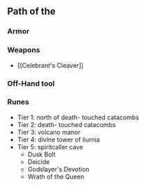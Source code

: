 ## Path of the

### Armor

### Weapons
- [[Celebrant's Cleaver]]

### Off-Hand tool

### Runes
- Tier 1: north of death- touched catacombs
- Tier 2: death- touched catacombs
- Tier 3: volcano manor
- Tier 4: divine tower of liurnia
- Tier 5: spiritcaller cave
	- Dusk Bolt
	- Deicide
	- Godslayer's Devotion
	- Wrath of the Queen
